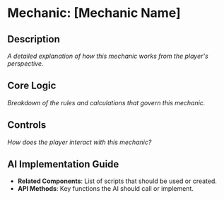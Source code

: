 # Mechanic: [Mechanic Name]

## Description
*A detailed explanation of how this mechanic works from the player's perspective.*

## Core Logic
*Breakdown of the rules and calculations that govern this mechanic.*

## Controls
*How does the player interact with this mechanic?*

## AI Implementation Guide
-   **Related Components**: List of scripts that should be used or created.
-   **API Methods**: Key functions the AI should call or implement.
